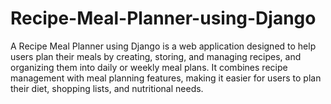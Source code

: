 # Recipe-Meal-Planner-using-Django
A Recipe Meal Planner using Django is a web application designed to help users plan their meals by creating, storing, and managing recipes, and organizing them into daily or weekly meal plans. It combines recipe management with meal planning features, making it easier for users to plan their diet, shopping lists, and nutritional needs.
